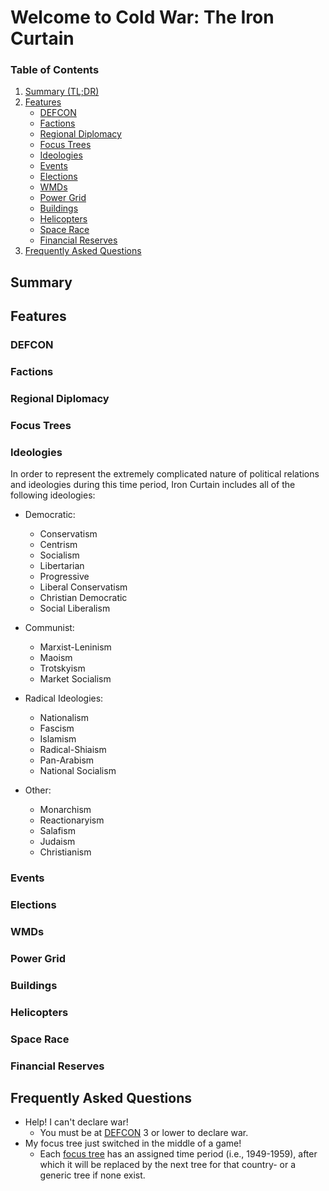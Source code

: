 # Welcome to Cold War: The Iron Curtain

### Table of Contents
1. [Summary (TL;DR)](#summary)
2. [Features](#features)
   - [DEFCON](#defcon)
   - [Factions](#factions)
   - [Regional Diplomacy](#regional-diplomacy)
   - [Focus Trees](#focus-trees)
   - [Ideologies](#ideologies)
   - [Events](#events)
   - [Elections](#elections)
   - [WMDs](#wmds)
   - [Power Grid](#power-grid)
   - [Buildings](#buildings)
   - [Helicopters](#helicopters)
   - [Space Race](#space-race)
   - [Financial Reserves](#financial-reserves)
3. [Frequently Asked Questions](#frequently-asked-questions)

## Summary

## Features

### DEFCON

### Factions

### Regional Diplomacy

### Focus Trees

### Ideologies
In order to represent the extremely complicated nature of political relations and ideologies during this time period, Iron Curtain includes all of the following ideologies:
- Democratic:
  - Conservatism
  - Centrism
  - Socialism
  - Libertarian
  - Progressive
  - Liberal Conservatism
  - Christian Democratic
  - Social Liberalism
   
- Communist:
  - Marxist-Leninism
  - Maoism
  - Trotskyism
  - Market Socialism

- Radical Ideologies:
  - Nationalism
  - Fascism
  - Islamism
  - Radical-Shiaism
  - Pan-Arabism
  - National Socialism
   
- Other:
  - Monarchism
  - Reactionaryism 
  - Salafism
  - Judaism
  - Christianism

### Events

### Elections

### WMDs

### Power Grid

### Buildings

### Helicopters

### Space Race

### Financial Reserves

## Frequently Asked Questions
- Help! I can't declare war!
  - You must be at [DEFCON](#defcon) 3 or lower to declare war.
- My focus tree just switched in the middle of a game!
  - Each [focus tree](#focus-trees) has an assigned time period (i.e., 1949-1959), after which it will be replaced by the next tree for that country- or a generic tree if none exist.
